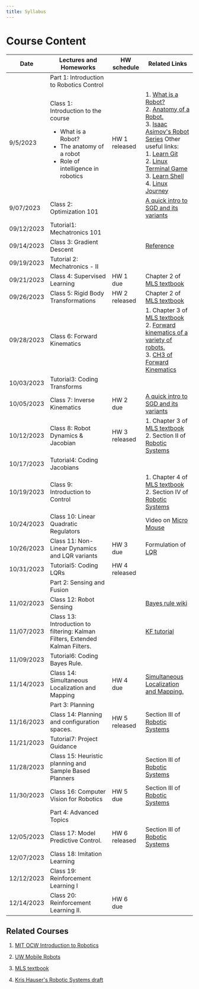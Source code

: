 ```yaml
---
title: Syllabus
---
```

# Course Content

| Date | Lectures and Homeworks | HW schedule | Related Links |
|---|---|---|---|
|  |  Part 1: Introduction to Robotics Control |  |  |
| 9/5/2023 | Class 1: Introduction to the course <ul><li>What is a Robot?</li><li>The anatomy of a robot</li><li>Role of intelligence in robotics</li></ul> | HW 1 released | 1. [What is a Robot?](https://robots.ieee.org/learn/what-is-a-robot/) <br />2. [Anatomy of a Robot.](http://motion.cs.illinois.edu/RoboticSystems/AnatomyOfARobot.html) <br />3. [Isaac Asimov's Robot Series](https://www.penguinrandomhouse.com/series/RBS/the-robot-series) Other useful links:<br /> 1. [Learn Git](https://learngitbranching.js.org/?locale=en_US) <br /> 2. [Linux Terminal Game](http://web.mit.edu/mprat/Public/web/Terminus/Web/main.html) <br /> 3. [Learn Shell](https://www.learnshell.org/) <br /> 4. [Linux Journey](https://linuxjourney.com/) |
| 9/07/2023 | Class 2:  Optimization 101 |  | [A quick intro to SGD and its variants](https://ruder.io/optimizing-gradient-descent/) | 
| 09/12/2023 | Tutorial1: Mechatronics 101 |  | |
| 09/14/2023 | Class 3: Gradient Descent |  | [Reference](https://towardsdatascience.com/gradient-descent-algorithm-a-deep-dive-cf04e8115f21) |
| 09/19/2023 | Tutorial 2: Mechatronics - II |  |  |
| 09/21/2023 | Class 4: Supervised Learning | HW 1 due |  Chapter 2 of [MLS textbook](http://www.cse.lehigh.edu/~trink/Courses/RoboticsII/reading/murray-li-sastry-94-complete.pdf)|
| 09/26/2023 | Class 5: Rigid Body Transformations | HW 2 released | Chapter 2 of [MLS textbook](http://www.cse.lehigh.edu/~trink/Courses/RoboticsII/reading/murray-li-sastry-94-complete.pdf) |
| 09/28/2023 | Class 6: Forward Kinematics |  |1. Chapter 3 of [MLS textbook](http://www.cse.lehigh.edu/~trink/Courses/RoboticsII/reading/murray-li-sastry-94-complete.pdf)<br /> 2. [Forward kinematics of a variety of robots.](https://www.sciencedirect.com/topics/engineering/forward-kinematics)<br/> 3. [CH3 of Forward Kinematics](https://users.cs.duke.edu/~brd/Teaching/Bio/asmb/current/Papers/chap3-forward-kinematics.pdf)|
| 10/03/2023 | Tutorial3: Coding Transforms |  | |
| 10/05/2023 | Class 7:  Inverse Kinematics  | HW 2 due | [A quick intro to SGD and its variants](https://ruder.io/optimizing-gradient-descent/) |
| 10/12/2023 | Class 8: Robot Dynamics & Jacobian | HW 3 released| 1. Chapter 3 of [MLS textbook](http://www.cse.lehigh.edu/~trink/Courses/RoboticsII/reading/murray-li-sastry-94-complete.pdf)  <br /> 2. Section II of [Robotic Systems](https://motion.cs.illinois.edu/RoboticSystems/)|
| 10/17/2023 | Tutorial4: Coding Jacobians  | ||
| 10/19/2023 | Class 9: Introduction to Control |  | 1. Chapter 4 of [MLS textbook](http://www.cse.lehigh.edu/~trink/Courses/RoboticsII/reading/murray-li-sastry-94-complete.pdf)  <br /> 2. Section IV of [Robotic Systems](https://motion.cs.illinois.edu/RoboticSystems/) |
| 10/24/2023 | Class 10:  Linear Quadratic Regulators |  | Video on [Micro Mouse](https://youtu.be/A4hzCcFikm0) |
| 10/26/2023 | Class 11: Non-Linear Dynamics and LQR variants |HW 3 due  | Formulation of [LQR](https://www.cds.caltech.edu/~murray/courses/cds110/wi06/lqr.pdf)|
| 10/31/2023 | Tutorial5: Coding LQRs  |HW 4 released||
| |  Part 2: Sensing and Fusion |  | |
|11/02/2023 |  Class 12:  Robot Sensing |  | [Bayes rule wiki](https://en.wikipedia.org/wiki/Bayes%27_theorem)|
| 11/07/2023 | Class 13:  Introduction to filtering: Kalman Filters, Extended Kalman Filters. | | [KF tutorial](https://www.kalmanfilter.net/default.aspx)|
| 11/09/2023 | Tutorial6: Coding Bayes Rule. |
| 11/14/2023 | Class 14: Simultaneous Localization and Mapping|HW 4 due| [Simultaneous Localization and Mapping.](https://people.eecs.berkeley.edu/~pabbeel/cs287-fa09/readings/Durrant-Whyte_Bailey_SLAM-tutorial-I.pdf) |
| | Part 3: Planning |  | |
| 11/16/2023 | Class 14: Planning and configuration spaces. | HW 5 released | Section III of [Robotic Systems](https://motion.cs.illinois.edu/RoboticSystems/)|
| 11/21/2023 | Tutorial7: Project Guidance |  | |
| 11/28/2023 | Class 15: Heuristic planning and Sample Based Planners |  | Section III of [Robotic Systems](https://motion.cs.illinois.edu/RoboticSystems/) |
| 11/30/2023 | Class 16: Computer Vision for Robotics | HW 5 due |  Section III of [Robotic Systems](https://motion.cs.illinois.edu/RoboticSystems/)|
| | Part 4: Advanced Topics |  | |
| 12/05/2023 | Class 17: Model Predictive Control. | HW 6 released  |  Section III of [Robotic Systems](https://motion.cs.illinois.edu/RoboticSystems/)|
| 12/07/2023 | Class 18: Imitation Learning |  | |
| 12/12/2023 | Class 19: Reinforcement Learning I |  | |
| 12/14/2023 | Class 20: Reinforcement Learning II. |HW 6 due  | |



## Related Courses
1. [MIT OCW Introduction to Robotics](https://ocw.mit.edu/courses/mechanical-engineering/2-12-introduction-to-robotics-fall-2005/lecture-notes/)

2. [UW Mobile Robots](https://courses.cs.washington.edu/courses/cse490r/19sp/)

3. [MLS textbook](http://www.cse.lehigh.edu/~trink/Courses/RoboticsII/reading/murray-li-sastry-94-complete.pdf)

4. [Kris Hauser's Robotic Systems draft](https://motion.cs.illinois.edu/RoboticSystems/)

